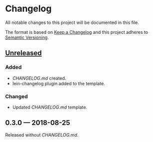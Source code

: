 # Changelog

All notable changes to this project will be documented in this file.

The format is based on [Keep a Changelog](http://keepachangelog.com)
and this project adheres to [Semantic Versioning](http://semver.org/spec/v2.0.0.html).


## [Unreleased]
### Added
- _CHANGELOG.md_ created.
- lein-changelog plugin added to the template.
### Changed
- Updated _CHANGELOG.md_ template. 

## 0.3.0 — 2018-08-25
Released without _CHANGELOG.md_.


[Unreleased]: https://github.com/dryewo/clojure-library-template/compare/0.3.0...HEAD
